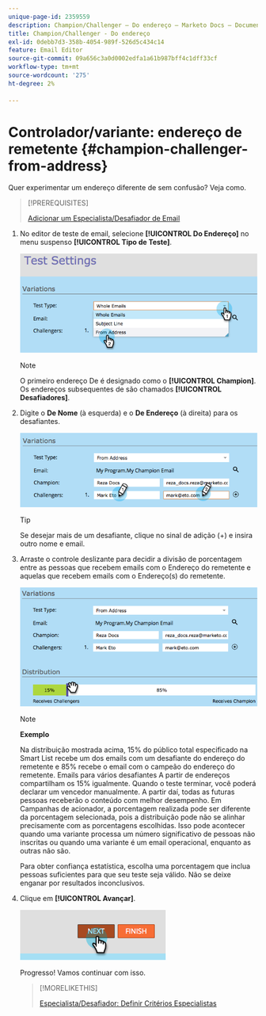```yaml
---
unique-page-id: 2359559
description: Champion/Challenger — Do endereço — Marketo Docs — Documentação do produto
title: Champion/Challenger - Do endereço
exl-id: 0debb7d3-358b-4054-989f-526d5c434c14
feature: Email Editor
source-git-commit: 09a656c3a0d0002edfa1a61b987bff4c1dff33cf
workflow-type: tm+mt
source-wordcount: '275'
ht-degree: 2%

---
```


# Controlador/variante: endereço de remetente {#champion-challenger-from-address}

Quer experimentar um endereço diferente de sem confusão? Veja como.

>[!PREREQUISITES]
>
>[Adicionar um Especialista/Desafiador de Email](/help/marketo/product-docs/email-marketing/general/functions-in-the-editor/email-tests-champion-challenger/add-an-email-champion-challenger.md)

1. No editor de teste de email, selecione **[!UICONTROL Do Endereço]** no menu suspenso **[!UICONTROL Tipo de Teste]**.

   ![](assets/image2014-9-15-12-3a52-3a33.png)

   >[!NOTE]
   >
   >O primeiro endereço De é designado como o **[!UICONTROL Champion]**. Os endereços subsequentes de são chamados **[!UICONTROL Desafiadores]**.

1. Digite o **De Nome** (à esquerda) e o **De Endereço** (à direita) para os desafiantes.

   ![](assets/image2014-9-15-12-3a52-3a50.png)

   >[!TIP]
   >
   >Se desejar mais de um desafiante, clique no sinal de adição (+) e insira outro nome e email.

1. Arraste o controle deslizante para decidir a divisão de porcentagem entre as pessoas que recebem emails com o Endereço do remetente e aquelas que recebem emails com o Endereço(s) do remetente.

   ![](assets/image2014-9-15-12-3a53-3a1.png)

   >[!NOTE]
   >
   >**Exemplo**
   >
   >Na distribuição mostrada acima, 15% do público total especificado na Smart List recebe um dos emails com um desafiante do endereço do remetente e 85% recebe o email com o campeão do endereço do remetente. Emails para vários desafiantes A partir de endereços compartilham os 15% igualmente. Quando o teste terminar, você poderá declarar um vencedor manualmente. A partir daí, todas as futuras pessoas receberão o conteúdo com melhor desempenho. Em Campanhas de acionador, a porcentagem realizada pode ser diferente da porcentagem selecionada, pois a distribuição pode não se alinhar precisamente com as porcentagens escolhidas. Isso pode acontecer quando uma variante processa um número significativo de pessoas não inscritas ou quando uma variante é um email operacional, enquanto as outras não são.

   Para obter confiança estatística, escolha uma porcentagem que inclua pessoas suficientes para que seu teste seja válido. Não se deixe enganar por resultados inconclusivos.

1. Clique em **[!UICONTROL Avançar]**.

   ![](assets/image2014-9-15-12-3a53-3a15.png)

   Progresso! Vamos continuar com isso.

   >[!MORELIKETHIS]
   >
   >[Especialista/Desafiador: Definir Critérios Especialistas](/help/marketo/product-docs/email-marketing/general/functions-in-the-editor/email-tests-champion-challenger/champion-challenger-define-champion-criteria.md)
